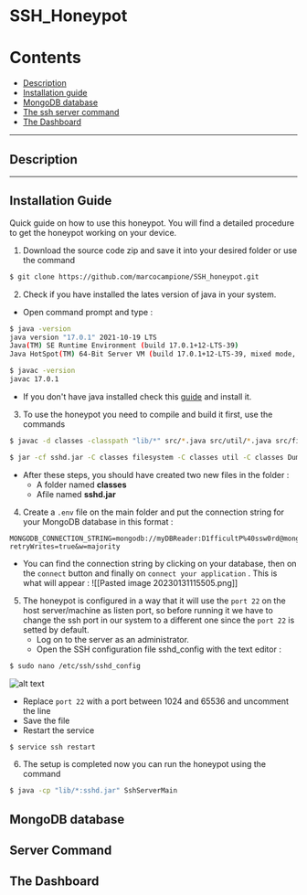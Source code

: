 # SSH_Honeypot

# Contents
 
- [Description](#description) 
- [Installation guide](#Installation-guide)
- [MongoDB database](#MongoDB-database) 
- [The ssh server command](#server-command)
- [The Dashboard](#the-dashboard)

--- 

## Description
---

## Installation Guide

Quick guide on how to use this honeypot.  You will find a detailed procedure to get the honeypot working on your device.

1. Download the source code zip and save it into your desired folder or use the command 
```bash 
$ git clone https://github.com/marcocampione/SSH_honeypot.git 
```

2. Check if you have installed the lates version of java in your system.
- Open command prompt and type : 
```bash
$ java -version
java version "17.0.1" 2021-10-19 LTS
Java(TM) SE Runtime Environment (build 17.0.1+12-LTS-39)
Java HotSpot(TM) 64-Bit Server VM (build 17.0.1+12-LTS-39, mixed mode, sharing)

$ javac -version
javac 17.0.1
```
- If you don't have java installed check this [guide](https://docs.oracle.com/en/java/javase/19/install/overview-jdk-installation.html#GUID-8677A77F-231A-40F7-98B9-1FD0B48C346A) and install it. 

3. To use the honeypot you need to compile and build it first, use the commands
```bash 
$ javac -d classes -classpath "lib/*" src/*.java src/util/*.java src/filesystem/*.java
```

```bash
$ jar -cf sshd.jar -C classes filesystem -C classes util -C classes DummyCommand.class -C classes SshServerMain.class
```

- After these steps, you should have created two new files in the folder :
	- A folder named **classes**
	- Afile named **sshd.jar**

4. Create a `.env` file on the main folder and put the connection string for your MongoDB database in this format :
```
MONGODB_CONNECTION_STRING=mongodb://myDBReader:D1fficultP%40ssw0rd@mongodb0.example.com/?retryWrites=true&w=majority
```
- You can find the connection string by clicking on your database, then on the `connect` button and finally on `connect your application`  . This is what will appear : 
![[Pasted image 20230131115505.png]]

5. The honeypot is configured in a way that it will use the `port 22` on the host server/machine as listen port, so before running it we have to change the ssh port in our system to a different one since the `port 22` is setted by default. 
	-  Log on to the server as an administrator.
	-  Open the SSH configuration file sshd_config with the text editor :
```bash 
$ sudo nano /etc/ssh/sshd_config
```

![alt text](https://imgur.com/a/4lYpM78)
- Replace `port 22` with a port between 1024 and 65536 and uncomment the line
- Save the file
- Restart the service
```bash 
$ service ssh restart
```

6. The setup is completed now you can run the honeypot using the command
```bash 
$ java -cp "lib/*:sshd.jar" SshServerMain
```




## MongoDB database


## Server Command


## The Dashboard

